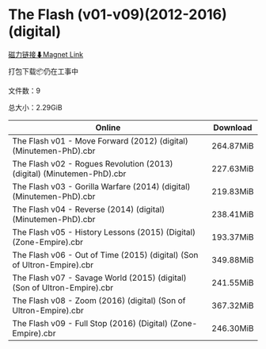 # The Flash (v01-v09)(2012-2016)(digital)

[磁力链接⬇Magnet Link](magnet:?xt=urn:btih:d21cdfefea6cf46e94596fa3bff42b687a52f877&dn=The%20Flash%20%28v01-v09%29%282012-2016%29%28digital%29)

打包下载📦仍在工事中

文件数：9

总大小：2.29GiB

Online | Download
--- | ---
The Flash v01 - Move Forward (2012) (digital) (Minutemen-PhD).cbr | 264.87MiB
The Flash v02 - Rogues Revolution (2013) (digital) (Minutemen-PhD).cbr | 227.63MiB
The Flash v03 - Gorilla Warfare (2014) (digital) (Minutemen-PhD).cbr | 219.83MiB
The Flash v04 - Reverse (2014) (digital) (Minutemen-PhD).cbr | 238.41MiB
The Flash v05 - History Lessons (2015) (Digital) (Zone-Empire).cbr | 193.37MiB
The Flash v06 - Out of Time (2015) (digital) (Son of Ultron-Empire).cbr | 349.88MiB
The Flash v07 - Savage World (2015) (digital) (Son of Ultron-Empire).cbr | 241.55MiB
The Flash v08 - Zoom (2016) (digital) (Son of Ultron-Empire).cbr | 367.32MiB
The Flash v09 - Full Stop (2016) (Digital) (Zone-Empire).cbr | 246.30MiB
